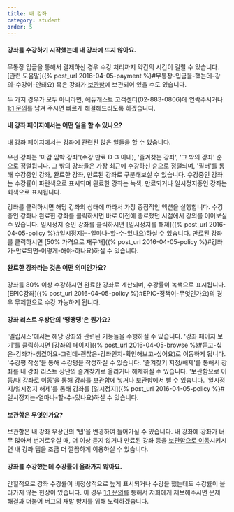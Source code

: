 ```yaml
---
title: 내 강좌
category: student
order: 5
---
```

#### 강좌를 수강하기 시작했는데 내 강좌에 뜨지 않아요.
무통장 입금을 통해서 결제하신 경우 수강 처리까지 약간의 시간이 걸릴 수 있습니다. [관련 도움말]({% post_url 2016-04-05-payment %}#무통장-입금을-했는데-강의-수강이-안돼요)
혹은 강좌가 [보관함](#보관함은-무엇인가요)에 보관되어 있을 수도 있습니다.

두 가지 경우가 모두 아니라면, 에듀캐스트 고객센터(02-883-0806)에 연락주시거나 [1:1 문의](https://educast.pro/support/qna/create/)를 남겨 주시면 빠르게 해결해드리도록 하겠습니다.

#### 내 강좌 페이지에서는 어떤 일을 할 수 있나요?
내 강좌 페이지에서는 강좌에 관련된 많은 일들을 할 수 있습니다.

우선 강좌는 '마감 임박 강좌'(수강 만료 D-3 이내), '즐겨찾는 강좌', '그 밖의 강좌' 순으로 정렬됩니다.
그 밖의 강좌들은 가장 최근에 수강하신 순으로 정렬되며, '필터'를 통해 수강중인 강좌, 완료한 강좌, 만료된 강좌로 구분해보실 수 있습니다.
수강중인 강좌는 수강률이 파란색으로 표시되며 완료한 강좌는 녹색, 만료되거나 일시정지중인 강좌는 회색으로 표시됩니다.

강좌를 클릭하시면 해당 강좌의 상태에 따라서 가장 중점적인 액션을 실행합니다.
수강중인 강좌나 완료한 강좌를 클릭하시면 바로 이전에 종료했던 시점에서 강의를 이어보실 수 있습니다.
일시정지 중인 강좌를 클릭하시면 [일시정지를 해제]({% post_url 2016-04-05-policy %}#일시정지는-얼마나-할-수-있나요)하실 수 있습니다.
만료된 강좌를 클릭하시면 [50% 가격으로 재구매]({% post_url 2016-04-05-policy %}#강좌가-만료되면-어떻게-해야-하나요)하실 수 있습니다.

#### 완료한 강좌라는 것은 어떤 의미인가요?
강좌를 80% 이상 수강하시면 완료한 강좌로 계산되며, 수강률이 녹색으로 표시됩니다.
[EPIC강좌]({% post_url 2016-04-05-policy %}#EPIC-정책이-무엇인가요)의 경우 무제한으로 수강 가능하게 됩니다.

#### 강좌 리스트 우상단의 '땡땡땡'은 뭔가요?
'엘립시스'에서는 해당 강좌와 관련된 기능들을 수행하실 수 있습니다.
'강좌 페이지 보기'를 클릭하시면 [강좌의 페이지]({% post_url 2016-04-05-browse %}#듣고-싶은-강좌가-생겼어요-그런데-괜찮은-강좌인지-확인해보고-싶어요)로 이동하게 됩니다.
'수강평 작성'을 통해 수강평을 작성하실 수 있습니다.
'즐겨찾기 지정/해제'를 통해서 강좌를 내 강좌 리스트 상단의 즐겨찾기로 올리거나 해제하실 수 있습니다.
'보관함으로 이동/내 강좌로 이동'을 통해 강좌를 [보관함](#보관함은-무엇인가요)에 넣거나 보관함에서 뺄 수 있습니다.
'일시정지/일시정지 해제'를 통해 강좌를 [일시정지]({% post_url 2016-04-05-policy %}#일시정지는-얼마나-할-수-있나요)하실 수 있습니다.

#### 보관함은 무엇인가요?
보관함은 내 강좌 우상단의 '탭'을 변경하여 들어가실 수 있습니다.
내 강좌에 강좌가 너무 많아서 번거로우실 때, 더 이상 듣지 않거나 만료된 강좌 등을 [보관함으로 이동](#강좌-리스트-우상단의-'땡떙땡'은-뭔가요)시키시면 내 강좌 탭을 조금 더 깔끔하게 이용하실 수 있습니다.

#### 강좌를 수강했는데 수강률이 올라가지 않아요.
간헐적으로 강좌 수강률이 비정상적으로 높게 표시되거나 수강을 했는데도 수강률이 올라가지 않는 현상이 있습니다.
이 경우 [1:1 문의](https://educast.pro/support/qna/create/)를 통해서 저희에게 제보해주시면 문제 해결과 더불어 버그의 재발 방지를 위해 노력하겠습니다.
